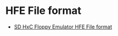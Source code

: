# HFE File format


- [SD HxC Floppy Emulator HFE File format](https://hxc2001.com/download/floppy_drive_emulator/SDCard_HxC_Floppy_Emulator_HFE_file_format.pdf)